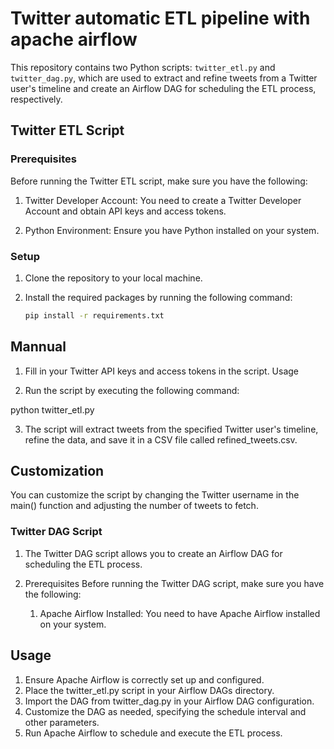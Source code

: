 # Twitter automatic ETL pipeline with apache airflow

This repository contains two Python scripts: `twitter_etl.py` and `twitter_dag.py`, which are used to extract and refine tweets from a Twitter user's timeline and create an Airflow DAG for scheduling the ETL process, respectively.

## Twitter ETL Script

### Prerequisites

Before running the Twitter ETL script, make sure you have the following:

1. Twitter Developer Account: You need to create a Twitter Developer Account and obtain API keys and access tokens.

2. Python Environment: Ensure you have Python installed on your system.

### Setup

1. Clone the repository to your local machine.

2. Install the required packages by running the following command:

   ```bash
   pip install -r requirements.txt


## Mannual

1. Fill in your Twitter API keys and access tokens in the script.
Usage

2. Run the script by executing the following command:

python twitter_etl.py

3. The script will extract tweets from the specified Twitter user's timeline, refine the data, and save it in a CSV file called refined_tweets.csv.

## Customization
You can customize the script by changing the Twitter username in the main() function and adjusting the number of tweets to fetch.

### Twitter DAG Script

1. The Twitter DAG script allows you to create an Airflow DAG for scheduling the ETL process.

2. Prerequisites
    Before running the Twitter DAG script, make sure you have the following:

    1. Apache Airflow Installed: You need to have Apache Airflow installed on your system.
## Usage
1. Ensure Apache Airflow is correctly set up and configured.
2. Place the twitter_etl.py script in your Airflow DAGs directory.
3. Import the DAG from twitter_dag.py in your Airflow DAG configuration.
4. Customize the DAG as needed, specifying the schedule interval and other parameters.
5. Run Apache Airflow to schedule and execute the ETL process.